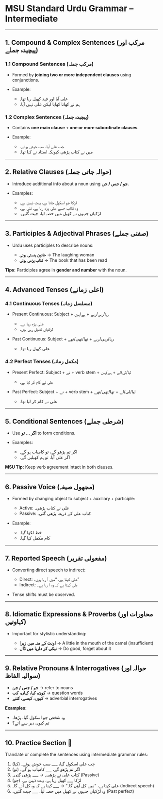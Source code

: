 # **MSU Standard Urdu Grammar – Intermediate**

---

## **1. Compound & Complex Sentences (مرکب اور پیچیدہ جملے)**

### **1.1 Compound Sentences (مرکب جملہ)**

* Formed by **joining two or more independent clauses** using conjunctions.
* Example:

  * علی آیا اور فہد کھیل رہا تھا۔
  * ہم نے کھانا کھایا لیکن علی نہیں آیا۔

### **1.2 Complex Sentences (پیچیدہ جملہ)**

* Contains **one main clause + one or more subordinate clauses**.
* Example:

  * جب علی آیا، سب خوش ہوئے۔
  * میں نے کتاب پڑھی کیونکہ استاد نے کہا تھا۔

---

## **2. Relative Clauses (حوالہ جاتی جملہ)**

* Introduce additional info about a noun using **جو / جس / جن**.
* Examples:

  * لڑکا جو اسکول جاتا ہے، بہت ذہین ہے۔
  * وہ کتاب جسے علی پڑھ رہا ہے، نئی ہے۔
  * لڑکیاں جنہوں نے کھیل میں حصہ لیا، جیت گئیں۔

---

## **3. Participles & Adjectival Phrases (صفتی جملے)**

* Urdu uses participles to describe nouns:

  * **خاتون ہنستی ہوئی** → The laughing woman
  * **کتاب پڑھی ہوئی** → The book that has been read

**Tips:** Participles agree in **gender and number** with the noun.

---

## **4. Advanced Tenses (اعلی زمانے)**

### **4.1 Continuous Tenses (مسلسل زمانہ)**

* Present Continuous: Subject + رہا/رہی/رہے + ہے/ہیں

  * علی پڑھ رہا ہے۔
  * لڑکیاں کھیل رہی ہیں۔
* Past Continuous: Subject + رہا/رہی/رہے + تھا/تھی/تھے

  * علی کھیل رہا تھا۔

### **4.2 Perfect Tenses (مکمل زمانہ)**

* Present Perfect: Subject + نے + verb stem + لیا/لی/لے + ہے/ہیں

  * علی نے کام کر لیا ہے۔
* Past Perfect: Subject + نے + verb stem + لیا/لی/لے + تھا/تھی/تھے

  * علی نے کام کر لیا تھا۔

---

## **5. Conditional Sentences (شرطی جملے)**

* Use **اگر … تو** to form conditions.
* Examples:

  * اگر تم پڑھو گے، تو کامیاب ہو گے۔
  * اگر علی آیا، تو ہم کھیلیں گے۔

**MSU Tip:** Keep verb agreement intact in both clauses.

---

## **6. Passive Voice (مجهول صیغہ)**

* Formed by changing object to subject + auxiliary + participle:

  * Active: علی نے کتاب پڑھی۔
  * Passive: کتاب علی کے ذریعہ پڑھی گئی۔

* Example:

  * خط لکھا گیا۔
  * کام مکمل کیا گیا۔

---

## **7. Reported Speech (مفعولی تقریر)**

* Converting direct speech to indirect:

  * Direct: علی کہتا ہے، “میں آ رہا ہوں۔”
  * Indirect: علی کہتا ہے کہ وہ آ رہا ہے۔

* Tense shifts must be observed.

---

## **8. Idiomatic Expressions & Proverbs (محاورات اور کہاوتیں)**

* Important for stylistic understanding:

  * **اونٹ کے منہ میں زیرا** → A little in the mouth of the camel (insufficient)
  * **نیکی کر داریا میں ڈال** → Do good, forget about it

---

## **9. Relative Pronouns & Interrogatives (حوالہ اور سوالیہ الفاظ)**

* **جو / جس / جن** → refer to nouns
* **کون، کیا، کہاں، کب** → question words
* **کیوں، کیسے، کتنے** → adverbial interrogatives

**Examples:**

* وہ شخص جو اسکول گیا، پڑھا۔
* تم کیوں دیر سے آئے؟

---

## **10. Practice Section 📝**

Translate or complete the sentences using intermediate grammar rules:

1. جب علی اسکول گیا، \_\_\_ سب خوش ہوئے۔ (کیا)
2. اگر تم پڑھو گے، \_\_\_ کامیاب ہو گے۔ (تو)
3. کتاب علی نے پڑھی۔ → \_\_\_ پڑھی گئی۔ (Passive)
4. لڑکا \_\_\_ کھیل رہا ہے، بہت ذہین ہے۔ (جو)
5. علی کہتا ہے، “میں کل آؤں گا۔” → \_\_\_ کہتا ہے کہ وہ کل آئے گا۔ (Indirect speech)
6. وہ لڑکیاں جنہوں نے کھیل میں حصہ لیا، \_\_\_ جیت گئیں۔ (Past perfect)